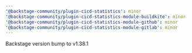 ```yaml
---
'@backstage-community/plugin-cicd-statistics': minor
'@backstage-community/plugin-cicd-statistics-module-buildkite': minor
'@backstage-community/plugin-cicd-statistics-module-github': minor
'@backstage-community/plugin-cicd-statistics-module-gitlab': minor
---
```


Backstage version bump to v1.38.1
